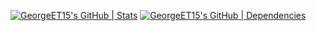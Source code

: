 [![GeorgeET15's GitHub | Stats](https://stats.quine.sh/GeorgeET15/github?theme=dark)](https://quine.sh?utm_source=widgets&utm_campaign=GeorgeET15)
[![GeorgeET15's GitHub | Dependencies](https://stats.quine.sh/GeorgeET15/dependencies?theme=dark)](https://quine.sh?utm_source=widgets&utm_campaign=GeorgeET15)
